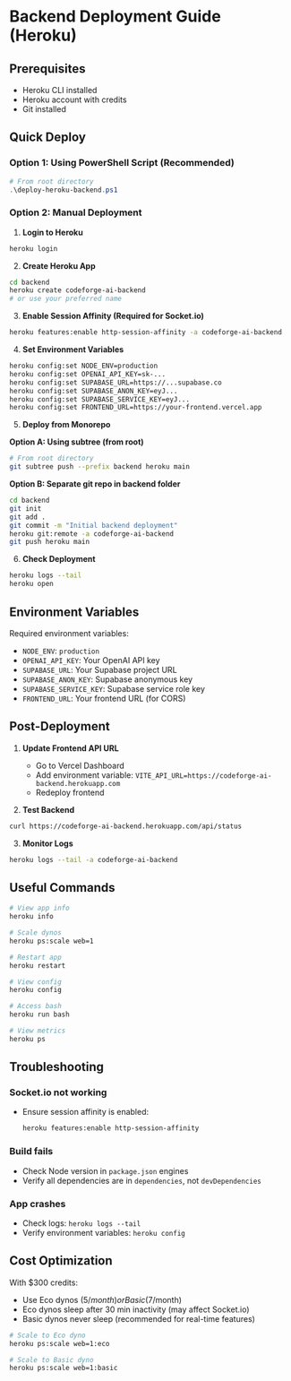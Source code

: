 # Backend Deployment Guide (Heroku)

## Prerequisites
- Heroku CLI installed
- Heroku account with credits
- Git installed

## Quick Deploy

### Option 1: Using PowerShell Script (Recommended)
```powershell
# From root directory
.\deploy-heroku-backend.ps1
```

### Option 2: Manual Deployment

1. **Login to Heroku**
```bash
heroku login
```

2. **Create Heroku App**
```bash
cd backend
heroku create codeforge-ai-backend
# or use your preferred name
```

3. **Enable Session Affinity (Required for Socket.io)**
```bash
heroku features:enable http-session-affinity -a codeforge-ai-backend
```

4. **Set Environment Variables**
```bash
heroku config:set NODE_ENV=production
heroku config:set OPENAI_API_KEY=sk-...
heroku config:set SUPABASE_URL=https://...supabase.co
heroku config:set SUPABASE_ANON_KEY=eyJ...
heroku config:set SUPABASE_SERVICE_KEY=eyJ...
heroku config:set FRONTEND_URL=https://your-frontend.vercel.app
```

5. **Deploy from Monorepo**

**Option A: Using subtree (from root)**
```bash
# From root directory
git subtree push --prefix backend heroku main
```

**Option B: Separate git repo in backend folder**
```bash
cd backend
git init
git add .
git commit -m "Initial backend deployment"
heroku git:remote -a codeforge-ai-backend
git push heroku main
```

6. **Check Deployment**
```bash
heroku logs --tail
heroku open
```

## Environment Variables

Required environment variables:
- `NODE_ENV`: `production`
- `OPENAI_API_KEY`: Your OpenAI API key
- `SUPABASE_URL`: Your Supabase project URL
- `SUPABASE_ANON_KEY`: Supabase anonymous key
- `SUPABASE_SERVICE_KEY`: Supabase service role key
- `FRONTEND_URL`: Your frontend URL (for CORS)

## Post-Deployment

1. **Update Frontend API URL**
   - Go to Vercel Dashboard
   - Add environment variable: `VITE_API_URL=https://codeforge-ai-backend.herokuapp.com`
   - Redeploy frontend

2. **Test Backend**
```bash
curl https://codeforge-ai-backend.herokuapp.com/api/status
```

3. **Monitor Logs**
```bash
heroku logs --tail -a codeforge-ai-backend
```

## Useful Commands

```bash
# View app info
heroku info

# Scale dynos
heroku ps:scale web=1

# Restart app
heroku restart

# View config
heroku config

# Access bash
heroku run bash

# View metrics
heroku ps
```

## Troubleshooting

### Socket.io not working
- Ensure session affinity is enabled:
  ```bash
  heroku features:enable http-session-affinity
  ```

### Build fails
- Check Node version in `package.json` engines
- Verify all dependencies are in `dependencies`, not `devDependencies`

### App crashes
- Check logs: `heroku logs --tail`
- Verify environment variables: `heroku config`

## Cost Optimization

With $300 credits:
- Use Eco dynos ($5/month) or Basic ($7/month)
- Eco dynos sleep after 30 min inactivity (may affect Socket.io)
- Basic dynos never sleep (recommended for real-time features)

```bash
# Scale to Eco dyno
heroku ps:scale web=1:eco

# Scale to Basic dyno
heroku ps:scale web=1:basic
```
